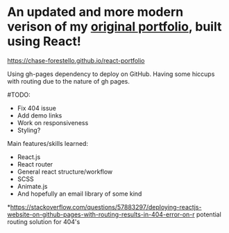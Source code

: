 # An updated and more modern verison of my [original portfolio], built using React!

https://chase-forestello.github.io/react-portfolio

Using gh-pages dependency to deploy on GitHub. Having some hiccups with routing due to the nature of gh pages.

#TODO:
<ul>
  <li>Fix 404 issue</li>
  <li>Add demo links</li>
  <li>Work on responsiveness</li>
  <li>Styling?</li>
</ul>

Main features/skills learned:

<ul>
  <li>React.js</li>
  <li>React router</li>
  <li>General react structure/workflow</li>
  <li>SCSS</li>
  <li>Animate.js</li>
  <li>And hopefully an email library of some kind</li>
</ul>

\*https://stackoverflow.com/questions/57883297/deploying-reactjs-website-on-github-pages-with-routing-results-in-404-error-on-r
potential routing solution for 404's

[original portfolio]: https://chase-forestello.github.io/portfolio/
